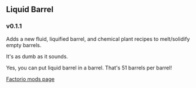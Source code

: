 ## Liquid Barrel 
### v0.1.1

Adds a new fluid, liquified barrel, and chemical plant recipes to melt/solidify empty barrels. 

It's as dumb as it sounds. 

Yes, you can put liquid barrel in a barrel. That's 51 barrels per barrel!

[Factorio mods page](https://mods.factorio.com/mod/LiquidBarrel)
